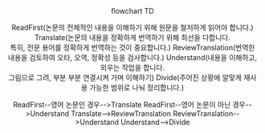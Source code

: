 <center><div class="mermaid">
flowchart TD

ReadFirst(논문의 전체적인 내용을 이해하기 위해 원문을 철저하게 읽어야 합니다.)
Translate(논문의 내용을 정확하게 번역하기 위해 최선을 다합니다.<br>특히, 전문 용어를 정확하게 번역하는 것이 중요합니다.)
ReviewTranslation(번역한 내용을 검토하여 오타, 오역, 정확성 등을 검사합니다.)
Understand(내용을 이해하고, 외우는 작업을 합니다.<br>그림으로 그려, 부분 부분 연결시켜 가며 이해하기)
Divide(주어진 상황에 알맞게 재사용 가능한 범위로 나눠 정리합니다.)

ReadFirst--영어 논문인 경우-->Translate
ReadFirst--영어 논문이 아닌 경우-->Understand
Translate-->ReviewTranslation
ReviewTranslation-->Understand
Understand-->Divide
</div></center>
